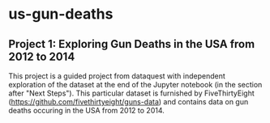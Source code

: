 # us-gun-deaths
## Project 1: Exploring Gun Deaths in the USA from 2012 to 2014

This project is a guided project from dataquest with independent exploration of the dataset at the end of the Jupyter notebook (in the section after "Next Steps"). This particular dataset is furnished by FiveThirtyEight (https://github.com/fivethirtyeight/guns-data) and contains data on gun deaths occuring in the USA from 2012 to 2014. 
